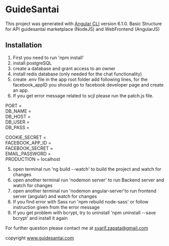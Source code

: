 # GuideSantai

This project was generated with [Angular CLI](https://github.com/angular/angular-cli) version 6.1.0.
Basic Structure for API guidesantai marketplace (NodeJS) and WebFrontend (AngularJS)

## Installation
1. First you need to run 'npm install'
2. install postgreSQL 
3. create a database and grant access to an owner
4. install redis database (only needed for the chat functionality) 
5. create .env file in the app root folder add following lines, for the facebook_appID you should go to facebook developer page and create an app.
6. If you get error message related to scjl please run the patch.js file. 

PORT = <br />
DB_NAME = <br />
DB_HOST = <br />
DB_USER = <br />
DB_PASS = <br />

COOKIE_SECRET = <br />
FACEBOOK_APP_ID = <br />
FACEBOOK_SECRET = <br />
EMAIL_PASSWORD = <br/>
PRODUCTION = localhost

5. open terminal run 'ng build --watch' to build the project and watch for changes
6. open another terminal run 'nodemon server' to run Backend server and watch for changes
7. open another terminal run 'nodemon angular-server'to run frontend server (angular) and watch for changes
8. If you find error with Sass run 'npm rebuild node-sass' or follow instruction given from the error message
9. If you get problem with bcrypt, try to uninstall 'npm uninstall --save bcrypt' and install it again


For further question please contact me at syarif.zapata@gmail.com

copyright www.guidesantai.com 
